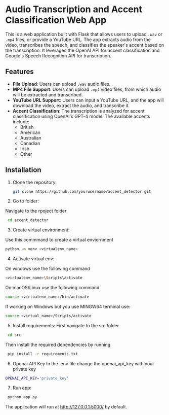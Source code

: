 # Audio Transcription and Accent Classification Web App

This is a web application built with Flask that allows users to upload `.wav` or `.mp4` files, or provide a YouTube URL. The app extracts audio from the video, transcribes the speech, and classifies the speaker's accent based on the transcription. It leverages the OpenAI API for accent classification and Google's Speech Recognition API for transcription.

## Features
- **File Upload**: Users can upload `.wav` audio files.
- **MP4 File Support**: Users can upload `.mp4` video files, from which audio will be extracted and transcribed.
- **YouTube URL Support**: Users can input a YouTube URL, and the app will download the video, extract the audio, and transcribe it.
- **Accent Classification**: The transcription is analyzed for accent classification using OpenAI's GPT-4 model. The available accents include:
  - British
  - American
  - Australian
  - Canadian
  - Irish
  - Other

## Installation

1. Clone the repository:

   ```bash
   git clone https://github.com/yourusername/accent_detector.git
   ```
   
2. Go to folder:

 Navigate to the rpoject folder
  ```bash
   cd accent_detector
  ```
3. Create virtual environment:

Use this commmand to create a virtual enviornment
  ```bash
  python -m venv <virtualenv_name>
  ```

4. Activate virtual env:

On windows use the following command
  ```bash
  <virtualenv_name>\Scripts\activate
  ```
On macOS/Linux use the following command
  ```bash
source <virtualenv_name>/bin/activate
  ```
If working on Windows but you use MINGW64 terminal use:
  ```bash
source <virtual_name>/Scripts/activate
```

5. Install requirements:
First navigate to the src folder
  ```bash
   cd src
  ```
Then install the required dependencies by running
  ```bash
   pip install -r requirements.txt
  ```

6. Openai API Key
 In the .env file change the openai_api_key with your private key
  ```bash
  OPENAI_API_KEY='private_key'
  ```

7. Run app:
  ```bash
   python app.py
  ```
The application will run at http://127.0.0.1:5000/ by default.
   
